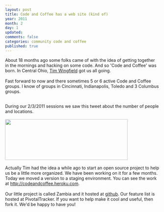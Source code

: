 ```yaml
---
layout: post
title: Code and Coffee has a web site (kind of)
year: 2011
month: 2
day: 1
updated: 
comments: false
categories: community code and coffee
published: true
---
```


About 18 months ago some folks came of with the idea of getting together in the mornings and hacking on some code.  And so 'Code and Coffee' was born.  In Central Ohio, <a href="http://blog.timwingfield.com/">Tim Wingfield</a> got us all going.<br /><br />Fast forward to now and there sometimes 5 or 6 active Code and Coffee groups.  I know of groups in Cincinnati, Indianapolis, Toledo and 3 Columbus groups.<div><br /></div><div>During our 2/3/2011 sessions we saw this tweet about the number of people and locations.</div><div><br /></div><div><img src="http://4.bp.blogspot.com/_PGI7uplJZmQ/TUw1SENZJdI/AAAAAAAAAEI/AP2Na2f0EIM/s400/Screen%2Bshot%2B2011-02-04%2Bat%2B12.18.31%2BPM.png" style="cursor:pointer; cursor:hand;width: 400px; height: 133px;" border="0" alt="" id="BLOGGER_PHOTO_ID_5569885423634294226" /><div><br /></div><div>Actually Tim had the idea a while ago to start an open source project to help us be a little more organized.  We have been working on it for a few months.  Today we moved a version to a staging environment.  You can see the work at <a href="http://codeandcoffee.heroku.com/">http://codeandcoffee.heroku.com</a>.</div><div><br /></div><div>Our little project is called Zambia and it hosted at <a href="https://github.com/codeandcoffee/zambia">github</a>.  Our feature list is hosted at PivotalTracker.  If you want to help make it cool and useful, then fork it.  We'd be happy to have you!<br /><br /></div></div>